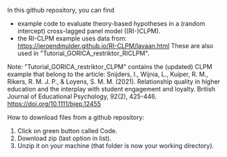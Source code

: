 
In this github repository, you can find 
- example code to evaluate theory-based hypotheses in a (random intercept) cross-lagged panel model ((RI-)CLPM).
- the RI-CLPM example uses data from: https://jeroendmulder.github.io/RI-CLPM/lavaan.html
These are also used in "Tutorial_GORICA_restriktor_RICLPM".

Note:
"Tutorial_GORICA_restriktor_CLPM" contains the (updated) CLPM example that belong to the article:
Snijders, I., Wijnia, L., Kuiper, R. M., Rikers, R. M. J. P., & Loyens, S. M. M. (2021). Relationship quality in higher education and the interplay with student engagement and loyalty. British Journal of Educational Psychology, 92(2), 425-446. 
https://doi.org/10.1111/bjep.12455


How to download files from a github repository:

1. Click on green button called Code.
2. Download zip (last option in list).
3. Unzip it on your machine (that folder is now your working directory).


